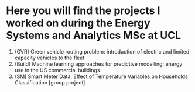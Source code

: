 # Here you will find the projects I worked on during the Energy Systems and Analytics MSc at UCL

1. (GVR) Green vehicle routing problem: introduction of electric and limited capacity vehicles to the fleet
2. (Build) Machine learning approaches for predictive modelling: energy use in the US commercial buildings
3. (SM) Smart Meter Data: Effect of Temperature Variables on Households Classification [group project]
